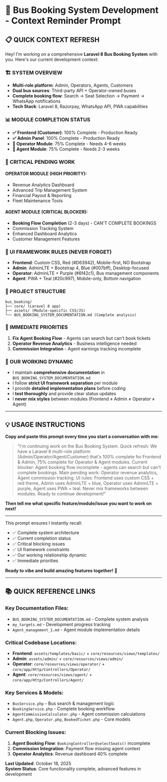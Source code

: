 # 🚌 **Bus Booking System Development - Context Reminder Prompt**

## **📋 QUICK CONTEXT REFRESH**

Hey! I'm working on a comprehensive **Laravel 8 Bus Booking System** with you. Here's our current development context:

### **🏗️ SYSTEM OVERVIEW**
- **Multi-role platform**: Admin, Operators, Agents, Customers
- **Dual bus sources**: Third-party API + Operator-owned buses
- **Complete booking flow**: Search → Seat Selection → Payment → WhatsApp notifications
- **Tech Stack**: Laravel 8, Razorpay, WhatsApp API, PWA capabilities

### **📊 MODULE COMPLETION STATUS**
- **✅ Frontend (Customer)**: 100% Complete - Production Ready
- **✅ Admin Panel**: 100% Complete - Production Ready  
- **🔄 Operator Module**: 75% Complete - Needs 4-6 weeks
- **🔄 Agent Module**: 75% Complete - Needs 2-3 weeks

### **🎯 CRITICAL PENDING WORK**

#### **OPERATOR MODULE (HIGH PRIORITY)**:
- Revenue Analytics Dashboard
- Advanced Trip Management System
- Financial Payout & Reporting
- Fleet Maintenance Tools

#### **AGENT MODULE (CRITICAL BLOCKER)**:
- **Booking Flow Completion** (2-3 days) - CAN'T COMPLETE BOOKINGS
- Commission Tracking System
- Enhanced Dashboard Analytics
- Customer Management Features

### **🎨 UI FRAMEWORK RULES (NEVER FORGET)**
- **Frontend**: Custom CSS, Red (#D63942), Mobile-first, NO Bootstrap
- **Admin**: AdminLTE + Bootstrap 4, Blue (#007bff), Desktop-focused
- **Operator**: AdminLTE + Purple (#6f42c1), Bus management components
- **Agent**: PWA + Teal (#20c997), Mobile-only, Bottom navigation

### **📂 PROJECT STRUCTURE**
```
bus_booking/
├── core/ (Laravel 8 app)
├── assets/ (Module-specific CSS/JS)
└── BUS_BOOKING_SYSTEM_DOCUMENTATION.md (Complete analysis)
```

### **🚨 IMMEDIATE PRIORITIES**
1. **Fix Agent Booking Flow** - Agents can search but can't book tickets
2. **Operator Revenue Analytics** - Business intelligence needed
3. **Commission Integration** - Agent earnings tracking incomplete

### **🤝 OUR WORKING DYNAMIC**
- I maintain **comprehensive documentation** in `BUS_BOOKING_SYSTEM_DOCUMENTATION.md`
- I follow **strict UI framework separation** per module
- I provide **detailed implementation plans** before coding
- I **test thoroughly** and provide clear status updates
- I **never mix styles** between modules (Frontend ≠ Admin ≠ Operator ≠ Agent)

---

## **💡 USAGE INSTRUCTIONS**

**Copy and paste this prompt every time you start a conversation with me:**

> "I'm continuing work on the Bus Booking System. Quick refresh: We have a Laravel 8 multi-role platform (Admin/Operator/Agent/Customer) that's 100% complete for Frontend & Admin, 75% complete for Operator & Agent modules. Current blocker: Agent booking flow incomplete - agents can search but can't complete bookings. Main pending work: Operator revenue analytics, Agent commission tracking. UI rules: Frontend uses custom CSS + red theme, Admin uses AdminLTE + blue, Operator uses AdminLTE + purple, Agent uses PWA + teal. Never mix frameworks between modules. Ready to continue development!"

**Then tell me what specific feature/module/issue you want to work on next!**

---

This prompt ensures I instantly recall:
- ✅ Complete system architecture
- ✅ Current completion status  
- ✅ Critical blocking issues
- ✅ UI framework constraints
- ✅ Our working relationship dynamic
- ✅ Immediate priorities

**Ready to vibe and build amazing features together!** 🚀

---

## **📚 QUICK REFERENCE LINKS**

### **Key Documentation Files:**
- `BUS_BOOKING_SYSTEM_DOCUMENTATION.md` - Complete system analysis
- `my_targets.md` - Development progress tracking
- `Agent_management_1.md` - Agent module implementation details

### **Critical Codebase Locations:**
- **Frontend**: `assets/templates/basic/` + `core/resources/views/templates/`
- **Admin**: `assets/admin/` + `core/resources/views/admin/`
- **Operator**: `core/resources/views/operator/` + `core/app/Http/Controllers/Operator/`
- **Agent**: `core/resources/views/agent/` + `core/app/Http/Controllers/Agent/`

### **Key Services & Models:**
- `BusService.php` - Bus search & management logic
- `BookingService.php` - Complete booking workflow
- `AgentCommissionCalculator.php` - Agent commission calculations
- `Agent.php`, `Operator.php`, `BookedTicket.php` - Core models

### **Current Blocking Issues:**
1. **Agent Booking Flow**: `BookingController@selectSeats()` incomplete
2. **Commission Integration**: Payment flow missing agent context
3. **Operator Analytics**: Revenue dashboard 40% complete

**Last Updated**: October 18, 2025  
**System Status**: Core functionality complete, advanced features in development